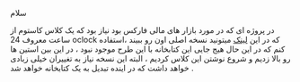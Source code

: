 سلام
 
در پروژه ای که در مورد بازار های مالی فارکس بود نیاز بود که یک کلاس کاستوم از ساعت معروف 24 oclock که در این [لینک](https://market24hclock.com/) میتونید نسخه اصلی اون رو ببیند ،استفاده کنم که در این حال هیج جایی این کتابخانه با این طرح موجود نبود ، در این بین استین ها رو بالا زدیم و شروع نوشتن این کلاس کردیم ، البته این نسخه نیاز به تغییران خیلی زبادی خواهد داشت که در اینده تبدیل به یک کتابخانه خواهد شد .
